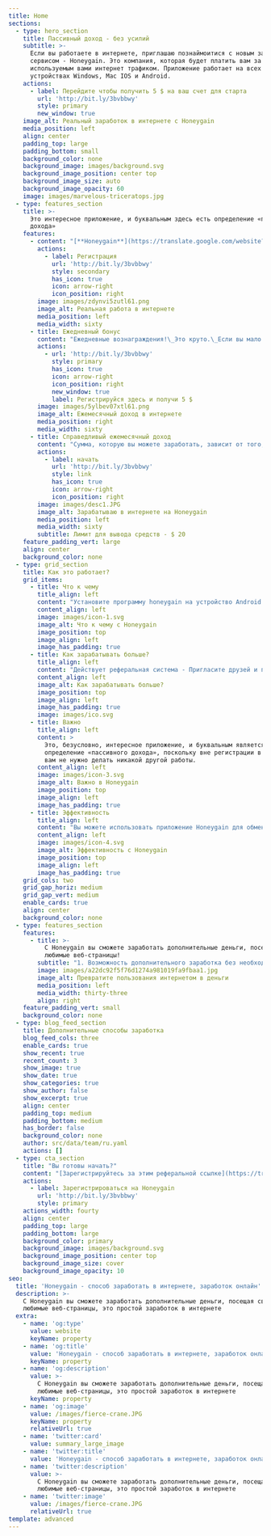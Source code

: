 ```yaml
---
title: Home
sections:
  - type: hero_section
    title: Пассивный доход - без усилий
    subtitle: >-
      Если вы работаете в интернете, приглашаю познаймоитися с новым зарубежным
      сервисом - Honeygain. Это компания, которая будет платить вам за обмен не
      используемым вами интернет трафиком. Приложение работает на всех
      устройствах Windows, Mac IOS и Android.
    actions:
      - label: Перейдите чтобы получить 5 $ на ваш счет для старта
        url: 'http://bit.ly/3bvbbwy'
        style: primary
        new_window: true
    image_alt: Реальный заработок в интернете с Honeygain
    media_position: left
    align: center
    padding_top: large
    padding_bottom: small
    background_color: none
    background_image: images/background.svg
    background_image_position: center top
    background_image_size: auto
    background_image_opacity: 60
    image: images/marvelous-triceratops.jpg
  - type: features_section
    title: >-
      Это интересное приложение, и буквальным здесь есть определение «пассивного
      дохода»
    features:
      - content: "[**Honeygain**](https://translate.google.com/website?sl=auto\\&tl=ru\\&u=http://bit.ly/3bvbbwy)\_является законной компанией и будет платить вам за обмен не используемым интернет трафиком.\_Это международный приложение, которое работает на всех устройствах Windows, Mac IOS и Android.\_... Я бы не рекомендовал использовать эту программу, если вы ежемесячно пользуетесь ограниченным тарифным планом.\n\nHoneygain НЕ БУДЕТ хранить любую вашу личную информацию на своих серверах.\_Итак, вам не нужно беспокоиться о своей безопасности и конфиденциальности\n\nУстановите его по указанной ссылке в конце этого поста и получите дополнительный бонус в размере 5 долларов на ваш счет в приложении.\n"
        actions:
          - label: Регистрация
            url: 'http://bit.ly/3bvbbwy'
            style: secondary
            has_icon: true
            icon: arrow-right
            icon_position: right
        image: images/zdynvi5zutl61.png
        image_alt: Реальная работа в интернете
        media_position: left
        media_width: sixty
      - title: Ежедневный бонус
        content: "Ежедневные вознаграждения!\_Это круто.\_Если вы мало зарабатываете, теперь у вас есть плюс к заработку. Нужно просто войти в систему ежедневно и через несколько секунд появится такой знак:\n![](https://preview--wone-75f84.stackbit.dev/images/44fc82e9644280bd95c28bf365f72290db316388c0ddb23f2f1f720117513c04.jpeg)\n\nПосле того, как мы нажмем, появится больше плакат, подобный до этого справа:\n\n\\*\\*\\*\n\nКонечно, несколько вещей могут повлиять на ваш заработок, и это может быть:\n\n*   Насколько быстрый ваш интернет\n\n*   Сколько устройств вы подключили\n\n*   Из какой страны вы используете это приложение\n"
        actions:
          - url: 'http://bit.ly/3bvbbwy'
            style: primary
            has_icon: true
            icon: arrow-right
            icon_position: right
            new_window: true
            label: Регистрируйся здесь и получи 5 $
        image: images/5ylbev07xtl61.png
        image_alt: Ежемесячный доход в интернете
        media_position: right
        media_width: sixty
      - title: Справедливый ежемесячный доход
        content: "Сумма, которую вы можете заработать, зависит от того, насколько устройств у вас установлена ​​программа и сколько у вас неиспользованных данных.\n\nВы зарабатываете кредиты за каждый принесенный Кб данных, и, собрав достаточно кредитов, вы можете конвертировать их в наличные.\n\n[**Honeygain**](http://bit.ly/3bvbbwy) имеет онлайн-калькулятор для оценки ваших заработков.\_Они оценивают ваш примерный заработок, исходя из того, сколько часов вы работаете, и чем дольше вы это будет, тем больше вы заработаете.\n\nОни утверждают, что если вы запускаете Honeygain 24 часа в сутки, а это 720 часов в месяц, вы можете зарабатывать\_**50 долларов в месяц.**\n\nЭто справедливый ежемесячный доход только для того, чтобы позволить программе работать в фоновом режиме.\n"
        actions:
          - label: начать
            url: 'http://bit.ly/3bvbbwy'
            style: link
            has_icon: true
            icon: arrow-right
            icon_position: right
        image: images/desc1.JPG
        image_alt: Зарабатываю в интернете на Honeygain
        media_position: left
        media_width: sixty
        subtitle: Лимит для вывода средств - $ 20
    feature_padding_vert: large
    align: center
    background_color: none
  - type: grid_section
    title: Как это работает?
    grid_items:
      - title: Что к чему
        title_align: left
        content: "Установите программу honeygain на устройство Android или Windows.\_Установите его по указанному\_[**ссылкой**](https://translate.google.com/website?sl=auto\\&tl=ru\\&u=http://bit.ly/3bvbbwy)\_в конце этого сообщения и получите дополнительный бонус в размере 5 долларов.\nЗарегистрируйтесь и войдите в программу, и она работает в фоновом режиме.\n"
        content_align: left
        image: images/icon-1.svg
        image_alt: Что к чему с Honeygain
        image_position: top
        image_align: left
        image_has_padding: true
      - title: Как зарабатывать больше?
        title_align: left
        content: "Действует реферальная система - Пригласите друзей и получите\_**10%**\n\nМинимальная сумма, на которую вы можете подать запрос и получить\_**выплату, составляет 20 долларов США.**\n\nВ настоящее время доступны два способа выплат -\_**PayPal и Bitcoin.**\n"
        content_align: left
        image_alt: Как зарабатывать больше?
        image_position: top
        image_align: left
        image_has_padding: true
        image: images/ico.svg
      - title: Важно
        title_align: left
        content: >
          Это, безусловно, интересное приложение, и буквальным является это
          определение «пассивного дохода», поскольку вне регистрации в программе
          вам не нужно делать никакой другой работы.
        content_align: left
        image: images/icon-3.svg
        image_alt: Важно в Honeygain
        image_position: top
        image_align: left
        image_has_padding: true
      - title: Эффективность
        title_align: left
        content: "Вы можете использовать приложение Honeygain для обмена интернет трафиком.\_Процесс заработка состоит в том, что вы отдаете свой интернет трафик, которым вы не пользовались.\n"
        content_align: left
        image: images/icon-4.svg
        image_alt: Эффективность с Honeygain
        image_position: top
        image_align: left
        image_has_padding: true
    grid_cols: two
    grid_gap_horiz: medium
    grid_gap_vert: medium
    enable_cards: true
    align: center
    background_color: none
  - type: features_section
    features:
      - title: >-
          С Honeygain вы сможете заработать дополнительные деньги, посещая свои
          любимые веб-страницы!
        subtitle: "1. Возможность дополнительного заработка без необходимости выполнения конкретных задач.\_2. Не предусматривает дополнительных расходов.\_3. Чуткий интерфейс. \_4. Вы можете одновременно использовать несколько приложений для увеличения заработка."
        image: images/a22dc92f5f76d1274a981019fa9fbaa1.jpg
        image_alt: Превратите пользования интернетом в деньги
        media_position: left
        media_width: thirty-three
        align: right
    feature_padding_vert: small
    background_color: none
  - type: blog_feed_section
    title: Дополнительные способы заработка
    blog_feed_cols: three
    enable_cards: true
    show_recent: true
    recent_count: 3
    show_image: true
    show_date: true
    show_categories: true
    show_author: false
    show_excerpt: true
    align: center
    padding_top: medium
    padding_bottom: medium
    has_border: false
    background_color: none
    author: src/data/team/ru.yaml
    actions: []
  - type: cta_section
    title: "Вы готовы начать?"
    content: "[Зарегистрируйтесь за этим реферальной ссылке](https://translate.google.com/website?sl=auto\\&tl=ru\\&u=http://bit.ly/3bvbbwy)\_чтобы получить 5 $ на ваш счет.\n"
    actions:
      - label: Зарегистрироваться на Honeygain
        url: 'http://bit.ly/3bvbbwy'
        style: primary
    actions_width: fourty
    align: center
    padding_top: large
    padding_bottom: large
    background_color: primary
    background_image: images/background.svg
    background_image_position: center top
    background_image_size: cover
    background_image_opacity: 10
seo:
  title: 'Honeygain - способ заработать в интернете, заработок онлайн'
  description: >-
    С Honeygain вы сможете заработать дополнительные деньги, посещая свои
    любимые веб-страницы, это простой заработок в интернете
  extra:
    - name: 'og:type'
      value: website
      keyName: property
    - name: 'og:title'
      value: 'Honeygain - способ заработать в интернете, заработок онлайн'
      keyName: property
    - name: 'og:description'
      value: >-
        С Honeygain вы сможете заработать дополнительные деньги, посещая свои
        любимые веб-страницы, это простой заработок в интернете
      keyName: property
    - name: 'og:image'
      value: /images/fierce-crane.JPG
      keyName: property
      relativeUrl: true
    - name: 'twitter:card'
      value: summary_large_image
    - name: 'twitter:title'
      value: 'Honeygain - способ заработать в интернете, заработок онлайн'
    - name: 'twitter:description'
      value: >-
        С Honeygain вы сможете заработать дополнительные деньги, посещая свои
        любимые веб-страницы, это простой заработок в интернете
    - name: 'twitter:image'
      value: /images/fierce-crane.JPG
      relativeUrl: true
template: advanced
---
```

